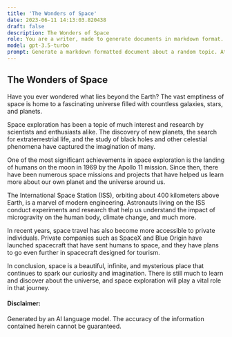 ```yaml
---
title: 'The Wonders of Space'
date: 2023-06-11 14:13:03.820438
draft: false
description: The Wonders of Space
role: You are a writer, made to generate documents in markdown format. It is very important that all of the documents you generate are in valid markdown format.
model: gpt-3.5-turbo
prompt: Generate a markdown formatted document about a random topic. At the bottom, include a disclaimer explaining that the document was generated by you. The first line of the document should be the title. Make sure that the entire document is in proper markdown format, using a mix of various tags to make the document visually appealing.
---
```


## The Wonders of Space

Have you ever wondered what lies beyond the Earth? The vast emptiness of space is home to a fascinating universe filled with countless galaxies, stars, and planets.

Space exploration has been a topic of much interest and research by scientists and enthusiasts alike. The discovery of new planets, the search for extraterrestrial life, and the study of black holes and other celestial phenomena have captured the imagination of many.

One of the most significant achievements in space exploration is the landing of humans on the moon in 1969 by the Apollo 11 mission. Since then, there have been numerous space missions and projects that have helped us learn more about our own planet and the universe around us.

The International Space Station (ISS), orbiting about 400 kilometers above Earth, is a marvel of modern engineering. Astronauts living on the ISS conduct experiments and research that help us understand the impact of microgravity on the human body, climate change, and much more.

In recent years, space travel has also become more accessible to private individuals. Private companies such as SpaceX and Blue Origin have launched spacecraft that have sent humans to space, and they have plans to go even further in spacecraft designed for tourism.

In conclusion, space is a beautiful, infinite, and mysterious place that continues to spark our curiosity and imagination. There is still much to learn and discover about the universe, and space exploration will play a vital role in that journey.

#### Disclaimer:
Generated by an AI language model. The accuracy of the information contained herein cannot be guaranteed.